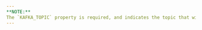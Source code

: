 ```yaml
---
**NOTE:**
The `KAFKA_TOPIC` property is required, and indicates the topic that will back the stream. If that topic does not exist in Kafka, you must provide the `PARTITIONS` property as well. If you're creating a stream for a topic that already exists (for example, if you're using a connector to source event data), remove the `PARTITIONS` property from this command.
---
```

